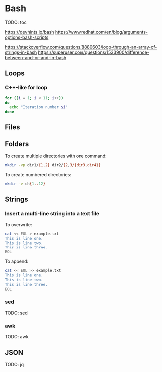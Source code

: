 # Bash

TODO: toc

https://devhints.io/bash
https://www.redhat.com/en/blog/arguments-options-bash-scripts

https://stackoverflow.com/questions/8880603/loop-through-an-array-of-strings-in-bash
https://superuser.com/questions/1533900/difference-between-and-or-and-in-bash

## Loops

### C++-like for loop

```sh
for ((i = 1; i < 11; i++))
do
  echo "Iteration number $i"
done
```

## Files

## Folders

To create multiple directories with one command:

```sh
mkdir -vp dir1/{1,2} dir2/{2,3/{dir3,dir4}}
```

To create numbered directories:

```sh
mkdir -v ch{1..12}
```

## Strings

### Insert a multi-line string into a text file

To overwrite:

```sh
cat << EOL > example.txt
This is line one.
This is line two.
This is line three.
EOL
```

To append:

```sh
cat << EOL >> example.txt
This is line one.
This is line two.
This is line three.
EOL
```

### sed

TODO: sed

### awk

TODO: awk

## JSON

TODO: jq
